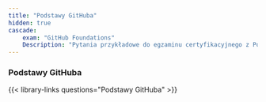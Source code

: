 ```yaml
---
title: "Podstawy GitHuba"
hidden: true
cascade:
    exam: "GitHub Foundations"
    Description: "Pytania przykładowe do egzaminu certyfikacyjnego z Podstaw GitHuba."
---
```


### Podstawy GitHuba

{{< library-links questions="Podstawy GitHuba" >}}
